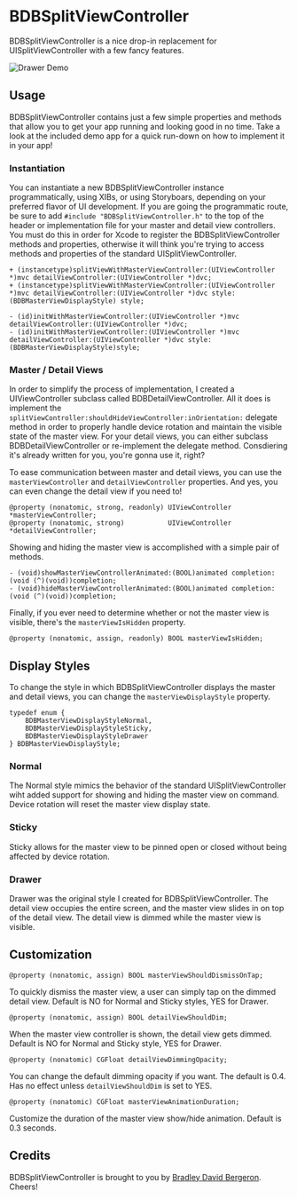 # BDBSplitViewController

BDBSplitViewController is a nice drop-in replacement for UISplitViewController with a few fancy features.

![Drawer Demo](https://dl.dropboxusercontent.com/u/6225/GitHub/BDBSplitViewController/Drawer.gif)

## Usage

BDBSplitViewController contains just a few simple properties and methods that allow you to get your app running and looking good in no time. Take a look at the included demo app for a quick run-down on how to implement it in your app!

### Instantiation

You can instantiate a new BDBSplitViewController instance programmatically, using XIBs, or using Storyboars, depending on your preferred flavor of UI development. If you are going the programmatic route, be sure to add `#include "BDBSplitViewController.h"` to the top of the header or implementation file for your master and detail view controllers. You must do this in order for Xcode to register the BDBSplitViewController methods and properties, otherwise it will think you're trying to access methods and properties of the standard UISplitViewController.

```objc
+ (instancetype)splitViewWithMasterViewController:(UIViewController *)mvc detailViewController:(UIViewController *)dvc;
+ (instancetype)splitViewWithMasterViewController:(UIViewController *)mvc detailViewController:(UIViewController *)dvc style:(BDBMasterViewDisplayStyle) style;

- (id)initWithMasterViewController:(UIViewController *)mvc detailViewController:(UIViewController *)dvc;
- (id)initWithMasterViewController:(UIViewController *)mvc detailViewController:(UIViewController *)dvc style:(BDBMasterViewDisplayStyle)style;
```

### Master / Detail Views

In order to simplify the process of implementation, I created a UIViewController subclass called BDBDetailViewController. All it does is implement the `splitViewController:shouldHideViewController:inOrientation:` delegate method in order to properly handle device rotation and maintain the visible state of the master view. For your detail views, you can either subclass BDBDetailViewController or re-implement the delegate method. Consdiering it's already written for you, you're gonna use it, right?

To ease communication between master and detail views, you can use the `masterViewController` and `detailViewController` properties. And yes, you can even change the detail view if you need to!

```objc
@property (nonatomic, strong, readonly) UIViewController *masterViewController;
@property (nonatomic, strong)           UIViewController *detailViewController;
```

Showing and hiding the master view is accomplished with a simple pair of methods.

```objc
- (void)showMasterViewControllerAnimated:(BOOL)animated completion:(void (^)(void))completion;
- (void)hideMasterViewControllerAnimated:(BOOL)animated completion:(void (^)(void))completion;
```

Finally, if you ever need to determine whether or not the master view is visible, there's the `masterViewIsHidden` property.

```objc
@property (nonatomic, assign, readonly) BOOL masterViewIsHidden;
```

## Display Styles

To change the style in which BDBSplitViewController displays the master and detail views, you can change the `masterViewDisplayStyle` property.

```objc
typedef enum {
    BDBMasterViewDisplayStyleNormal,
    BDBMasterViewDisplayStyleSticky,
    BDBMasterViewDisplayStyleDrawer
} BDBMasterViewDisplayStyle;
```

### Normal

The Normal style mimics the behavior of the standard UISplitViewController wiht added support for showing and hiding the master view on command. Device rotation will reset the master view display state.

### Sticky

Sticky allows for the master view to be pinned open or closed without being affected by device rotation.

### Drawer

Drawer was the original style I created for BDBSplitViewController. The detail view occupies the entire screen, and the master view slides in on top of the detail view. The detail view is dimmed while the master view is visible.

## Customization

```objc
@property (nonatomic, assign) BOOL masterViewShouldDismissOnTap;
```

To quickly dismiss the master view, a user can simply tap on the dimmed detail view. Default is NO for Normal and Sticky styles, YES for Drawer.

```objc
@property (nonatomic, assign) BOOL detailViewShouldDim;
```

When the master view controller is shown, the detail view gets dimmed. Default is NO for Normal and Sticky style, YES for Drawer.

```objc
@property (nonatomic) CGFloat detailViewDimmingOpacity;
```

You can change the default dimming opacity if you want. The default is 0.4. Has no effect unless `detailViewShouldDim` is set to YES.

```objc
@property (nonatomic) CGFloat masterViewAnimationDuration;
```

Customize the duration of the master view show/hide animation. Default is 0.3 seconds.

## Credits

BDBSplitViewController is brought to you by [Bradley David Bergeron](http://www.bradbergeron.com). Cheers!
